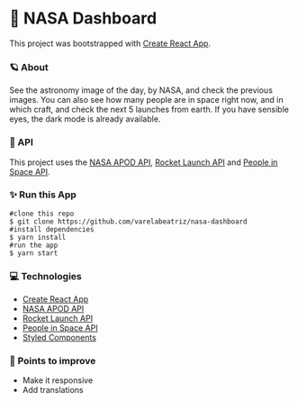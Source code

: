 # 🚀 NASA Dashboard

This project was bootstrapped with [Create React App](https://github.com/facebook/create-react-app).

### 🪐 About
See the astronomy image of the day, by NASA, and check the previous images. You can also see how many people are in space right now, and in which craft, and check the next 5 launches from earth. If you have sensible eyes, the dark mode is already available. 

### 🎲 API

This project uses the [NASA APOD API](https://github.com/nasa/apod-api), [Rocket Launch API](https://www.rocketlaunch.live/api) and [People in Space API](http://open-notify.org/Open-Notify-API/People-In-Space/). 

### ✨ Run this App

```
#clone this repo
$ git clone https://github.com/varelabeatriz/nasa-dashboard
#install dependencies
$ yarn install
#run the app
$ yarn start
```

### 💻 Technologies

- [Create React App](https://github.com/facebook/create-react-app)
- [NASA APOD API](https://github.com/nasa/apod-api)
- [Rocket Launch API](https://www.rocketlaunch.live/api)
- [People in Space API](http://open-notify.org/Open-Notify-API/People-In-Space/)
- [Styled Components](https://styled-components.com/)

### 🚀 Points to improve

- Make it responsive
- Add translations
